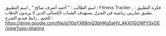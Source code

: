 اسم الطالب : " أحمد أشرف صالح " , اسم التطبيق : Fitness Tracker , فكرة التطبيق : تطبيق تماريين رياضية في المنزل يستهدف الشباب الكسالى الذين لا يريدون الذهاب للجيم , رابط فيديو الشرح : https://drive.google.com/file/d/10qYX68mQ3bHKgSaHV_AKXl1GOWfYSxOE/view?usp=sharing
